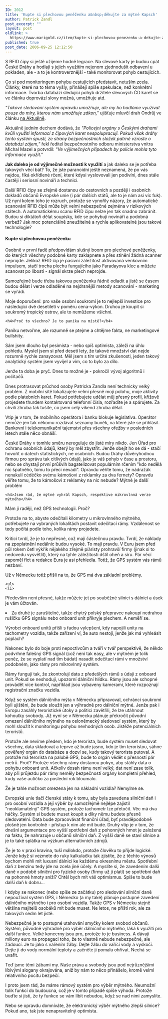 ```yaml
---
ID: 2012
title: 'Kupte si plechovou peněženku a&nbsp;děkujte za mýtné Kapsch'
author: Patrick Zandl
post_excerpt: ""
layout: post
oldlink: >
  https://www.marigold.cz/item/kupte-si-plechovou-penezenku-a-dekujte-za-mytne-kapsch
published: true
post_date: 2006-09-25 12:12:50
---
```

<p>S RFID čipy si ještě užijeme hodně legrace. Na slevové karty je budou cpát České Dráhy a hodlají s jejich využitím nejenom zjednodušit odbavení u pokladen, ale - a to je kontroverznější - také monitorovat pohyb cestujících. </p>

<p>Co si pod monitoringem pohybu cestujících představit, netuším zcela. Články, které na to téma vyšly, přinášejí spíše spekulace, než konkrétní informace. Tvorba databází sledující pohyb držitele slevových ČD karet se ve článku doprovází slovy možná, umožňuje atd. </p>

<p><i>"Takové sledování systém opravdu umožňuje, ale my ho hodláme využívat pouze do míry, kterou nám umožňuje zákon,"</i> ujišťuje mluvčí drah Ondrůj ve článku <a href="http://aktualne.centrum.cz/ekonomika/cesko-a-ekonomika/clanek.phtml?id=232287">na Aktuálně</a>. </p>

<p>Aktuálně jedním dechem dodává, že <em>"Policejní orgány s Českými drahami kvůli využití informací z čipových karet nespolupracují. Pokud však dráhy tento systém spustí, ze strany bezpečnostních složek patrně vzroste o databázi zájem,"</em> řekl ředitel bezpečnostního odboru ministerstva vnitra Michal Mazel a potvrdil: <em>"Ve výjimečných případech by policie mohla tyto informace využít."  </em> </p>

<p><strong>Jak daleko je od výjimečné možnosti k využití</strong> a jak daleko se je potřeba takových věcí bát? To, že jste paranoidní ještě neznamená, že po vás nejdou, říká okřídlené rčení, které kdysi vyslovovali jen podivíni, dnes stále častěji i seriosní novináři a technici. </p>

<p>Další RFID čipy se zřejmě dostanou do cestovních a později i osobních dokladů občanů Evropské unie (i pár dalších států, ale to je nám asi víc fuk). Už nyní kolem toho je rozruch, protože se vynořily názory, že automatické scanování RFID čipů může být velmi nebezpečné zejména v rizikových státech. A automatickému scanu RFID čipu nelze jen tak snadno zabránit. Budou si diktátoři dělat soupisky, kde se pohybují novináři a podobná verbež? Jak moc potenciálně zneužitelné a rychle aplikovatelné jsou takové technologie?</p>

<!--more-->	<h4>Kupte si plechovou peněženku</h4>
<p>Osobně v první řadě předpovídám slušný boom pro plechové peněženky, do kterých všechny podobné karty zaklapnete a přes stínění žádná scanner neprojde. Jelikož RFID čip je pasivní záležitost aktivovaná venkovním impulsem, stačí trocha plechu fungujícího jako Faradayova klec a můžete scanovat po libosti - signál skrze plech neprojde. </p>

<p>Samozřejmě bude třeba takovou peněženku řádně odladit a jistě se časem budou dělat i verze odladěné na nejdrsnější metody scanování - marketing se vyřádí. </p>

<p>Moje doporučení: pro vaše osobní soukromí je to nejlepší investice pro následující dvě desetiletí v poměru cena-výkon. Druhou je koupit si soukromý tropický ostrov, ale to nemůžeme všichni. </p>

	<h4>Proč to všechno? Je to panika na místě?</h4>
<p>Paniku netvořme, ale rozumně se ptejme a chtějme fakta, ne marketingové bullshity. </p>

<p>Sám jsem dlouho byl pesimista - nebo spíš optimista, záleží na úhlu pohledu. Myslel jsem si před deseti lety, že takové množství dat nejde rozumně rychle zanayzovat. Měl jsem s tím určité zkušenosti, jeden takový analytický systém jsem vyvíjel a vím, co to bylo za dílo. </p>

<p>Jenže ta doba je pryč. Dnes to možné je - pokročil vývoj algoritmů i počítačů.    </p>

<p>Dnes protrasovat průchod osoby Patricka Zandla není technicky velký problém. Z mobilní sítě lokalizujete velmi přesně moji polohu, moje aktivity podle platebních karet. Pokud potřebujete udělat můj přesný profil, křížově projedete thurdem kontaktovaná telefonní čísla, rozřadíte je a spárujete. Za chvíli zhruba tak tušíte, co jsem celý víkend zhruba dělal. </p>

<p>Vtip je v tom, že mobilního operátora i banku blokuje legislativa. Operátor nemůže jen tak někomu rozdávat seznamy buněk, na které jste se přihlásil. Bankovní i telekomunikační tajemství přes všechny ořežby v posledních letech stále něco obnáší. </p>

<p>České Dráhy v tomhle směru nereguluje do jisté míry nikdo. Jen Úřad pro ochranu osobních údajů, který by měl zbystřit. Jenže obejít ho se dá - stačí hovořit o datech statistických, ne osobních. Budou Dráhy důvěryhodnou firmou pro správu tak citlivých údajů, jako je váš pohyb v čase a prostoru, nebo se chystají první průšvih bagatelizovat populárním rčením "kdo nedělá nic špatného, tomu to přeci nevadí". Opravdu věříte tomu, že nádražák nenakulí cédéčko svému kámošovi z reklamky za dva fernety?  Opravdu věříte tomu, že to kámošovi z reklamky na nic nebude?
Mýtné je další problém</p>

	<h4>Jsem rád, že mýtné vyhrál Kapsch, respektive mikrovlnná verze mýtného</h4>
<p>Mám ji raději, než GPS technologii. Proč? </p>

<p>Protože na to, abyste odečítali kilometry u mikrovlnného mýtného, potřebujete na vybraných lokalitách postavit odečítací rámy. Vzdálenost se tedy počítá podle toho, kolika rámy projedete. </p>

<p>Kritici tvrdí, že je to nepřesné, což mají částečnou pravdu. Tvrdí, že náklady na zpoplatnění nedálnic budou vysoké. To mají pravdu. V Euru jsem před půl rokem četl výkřik nějakého zřejmě píáristy prohravší firmy (jinak si to nedovedu vysvětlit), který na tyhle záležitosti dštil oheň a síru. Pár věcí zapoměl říct a redakce Eura je asi přehledla. Totiž, že GPS systém vás rámů nezbaví. </p>

<p>Už v Německu totiž přišli na to, že GPS má dva základní problémy. </p>

	<ul>
	<li>
Především není přesné, takže můžete jet po souběžné silnici s dálnicí a úsek je vám účtován. 
</li>
	<li>
Za druhé je zarušitelné, takže chytrý polský přepravce nakoupí nedrahou rušičku GPS signálu nebo onboard unit přikryje plechem. A neměří se. 
</li>
	</ul>
<p>Výrobci onboard unitů přišli s řadou vylepšení, kdy napojili unity na tachometry vozidla, takže zařízení ví, že auto nestojí, jenže jak má vyhleásit poplach? </p>

<p>Nakonec bylo do boje proti nepoctivcům a tváří v tvář perspektivě, že někdo podvrhne falešný GPS signál (což není tak easy, ale v mýtném je tolik peněz, že se vyplatí nad tím bádat) nasadit odečítací rámi v množství podobném, jako rámy pro mikrovlnný systém. </p>

<p>Rámy fungují tak, že zkontrolují data z předešlých rámů s údaji z onboard unit. Pokud se neshodují, upozorní dálniční hlídku. Rámy jsou ale schopné provádět více kontrol, například jsou vybaveny kamerami, které rozpoznají registrační značku vozidla. </p>

<p>Když se systém dálničního mýta v Německu připravoval, ochránci soukromí byli ujištěni, že bude sloužit jen a výhradně pro dálniční mýtné. Jenže pak i Evropu zasáhly teroristické útoky a politici zavětřili, že lze utáhnout kohoutky svobody. Již nyní se v Německu plánuje překročit původní omezení dálničního mýtného na celoněmecký sledovací systém, který by mohl sloužit k monitoringu pohybu nevhodných osob. Jistěže potenciálních teroristů. </p>

<p>Protože ale nevíme předem, kdo je terorista, bude systém muset sledovat všechny, data skladovat a teprve až bude jasno, kdo je tím teroristou, sáhne pověřený orgán do databáze a dozví se, kudy takový terorista putoval. A protože má terorista na palubě GPS, bude to orgán vědět s přesností pár metrů. Proč? Protože všechny rámy dostanou pokyn, aby stáhly data o pohybu onboard unit. Ačkoliv dosah rámu není velký, dat není zase tolik, aby při průjezdu pár rámy neměly bezpečností orgány kompletní přehled, kudy vaše autíčko za poslední rok bloumalo.</p>

<p>Že je tahle možnost omezena jen na nákladní vozidla? Nemylme se. </p>

<p>Evropská unie tlačí členské státy k tomu, aby byla zavedena silniční daň i pro osobní vozidla a její výběr by samozřejmě nejlépe zajistil "neoklamatelný" GPS systém, protože tachometr lze přetočit. Věc má dva háčky. Systém si budete muset koupit a díky němu budete přesně sledovatelní. Data bude zpracovávat finanční úřad, byť pravděpodobně plošně jen kontrolně - přístup k nim ale mít bude.    Druhý vtip je v tom, že dnešní argumentace pro vyšší spotřební daň z pohonných hmot je založená na faktu, že nahrazuje u občanů silniční daň. Z vyšší daně se staví silnice a je to také splátka na výzkum alternativních zdrojů. </p>

<p>Že je to v praxi kravina, tuší málokdo, protože člověku to přijde logické. Jenže když si vezmete do ruky kalkulačku tak zjistíte, že z těchto výnosů bychom mohli mít luxusní dálnici ke každému okresnímu městu. Spotřební daň z benzinu tedy jde na zcela jiné účely. A myslíte si, že zavedením další daně v podobě silniční pro fyzické osoby (firmy už ji platí) se spotřební daň na pohonné hmoty sníží? Chtěl bych mít váš optimismus. Spíše to bude další daň k dobru... </p>

<p>I kdyby se nakonec (nebo spíše ze začátku) pro sledování silniční daně nepoužíval systém GPS, i Německo (a my také) plánuje postupné zavedení dálničního mýtného i pro osobní vozidla. Takže GPS v Německu stejně většina majitelů osobáků mít bude muset. Ne letos, ne příští rok, ale za takových sedm let jistě. </p>

<p>Nebezpečné je to postupné utahování smyčky kolem svobod občanů. Systém, původně výhradně pro výběr dálničního mýtného, láká k využití pro další funkce. Velké koncerny jsou pro, protože to je business. A dávaji miliony euro na propagaci toho, že to vlastně nebude nebezpečné, ale žádoucí. Je to jako s vařením žáby. Dejte žábu do vařící vody a vyskočí. Dejte ji do vody normální teploty a začněte ji pomalu ohřívat. Nechá se uvařit. </p>

<p>Teď jsme těmi žábami my. Naše práva a svobody jsou pod nejrůznějšími líbivými slogany okrajována, aniž by nám to něco přinášelo, kromě velmi relativního pocitu bezpečí. </p>

<p>I proto jsem rád, že máme rámový systém pro výběr mýtného. Neumožní tolik funkcí do budoucna, což je v tomto případě spíše výhoda. Protože buďte si jisti, že ty funkce se vám líbit nebudou, když se nad nimi zamyslíte. </p>

<p>Nebo se opravdu domníváte, že elektronický výběr mýtného zlepší silnice? Pokud ano, tak jste nenapravitelný optimista.
</p>
